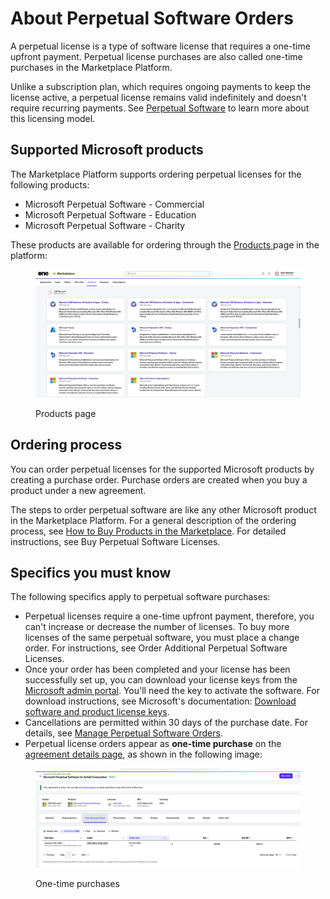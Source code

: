 # About Perpetual Software Orders

A perpetual license is a type of software license that requires a one-time upfront payment. Perpetual license purchases are also called one-time purchases in the Marketplace Platform.&#x20;

Unlike a subscription plan, which requires ongoing payments to keep the license active, a perpetual license remains valid indefinitely and doesn't require recurring payments. See [Perpetual Software](./) to learn more about this licensing model.

## Supported Microsoft products

The Marketplace Platform supports ordering perpetual licenses for the following products:

* Microsoft Perpetual Software - Commercial
* Microsoft Perpetual Software - Education
* Microsoft Perpetual Software - Charity

These products are available for ordering through the [Products ](../../../modules-and-features/marketplace/products.md)page in the platform:

<figure><img src="../../../.gitbook/assets/image.png" alt=""><figcaption><p>Products page</p></figcaption></figure>

## Ordering process

You can order perpetual licenses for the supported Microsoft products by creating a purchase order. Purchase orders are created when you buy a product under a new agreement.

The steps to order perpetual software are like any other Microsoft product in the Marketplace Platform. For a general description of the ordering process, see [How to Buy Products in the Marketplace](../../../marketplace-platform/getting-started/marketplace-for-clients/how-to-buy-products-in-the-marketplace.md). For detailed instructions, see Buy Perpetual Software Licenses.

## Specifics you must know

The following specifics apply to perpetual software purchases:

* Perpetual licenses require a one-time upfront payment, therefore, you can't increase or decrease the number of licenses. To buy more licenses of the same perpetual software, you must place a change order. For instructions, see Order Additional Perpetual Software Licenses.
* Once your order has been completed and your license has been successfully set up, you can download your license keys from the [Microsoft admin portal](https://admin.microsoft.com). You'll need the key to activate the software. For download instructions, see Microsoft's documentation: [Download software and product license keys](https://learn.microsoft.com/en-us/microsoft-365/admin/setup/download-software-licenses-csp?view=o365-worldwide#download-software-and-product-license-keys).
* Cancellations are permitted within 30 days of the purchase date. For details, see [Manage Perpetual Software Orders](manage-perpetual-software-orders.md).
* Perpetual license orders appear as **one-time purchase** on the [agreement details page](../../../modules-and-features/marketplace/agreements/#subscription-details), as shown in the following image:

<figure><img src="../../../.gitbook/assets/image (1).png" alt=""><figcaption><p>One-time purchases</p></figcaption></figure>
